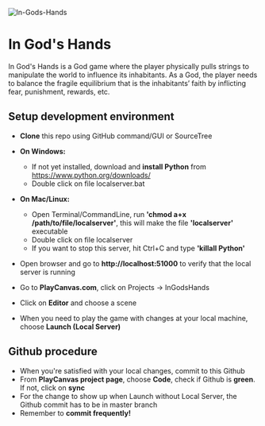 ![In-Gods-Hands](http://in-gods-hands.info/logo720x.jpg)
# In God's Hands
In God's Hands is a God game where the player physically pulls strings to manipulate the world to influence its inhabitants. As a God, the player needs to balance the fragile equilibrium that is the inhabitants’ faith by inflicting fear, punishment, rewards, etc.

## Setup development environment
* **Clone** this repo using GitHub command/GUI or SourceTree
* **On Windows:**
  * If not yet installed, download and **install Python** from https://www.python.org/downloads/
  * Double click on file localserver.bat
* **On Mac/Linux:**
  * Open Terminal/CommandLine, run **'chmod a+x /path/to/file/localserver'**, this will make the file **'localserver'** executable
  * Double click on file localserver
  * If you want to stop this server, hit Ctrl+C and type **'killall Python'**

* Open browser and go to **http://localhost:51000** to verify that the local server is running
* Go to **PlayCanvas.com**, click on Projects -> InGodsHands
* Click on **Editor** and choose a scene
* When you need to play the game with changes at your local machine, choose **Launch (Local Server)**

## Github procedure
* When you're satisfied with your local changes, commit to this Github
* From **PlayCanvas project page**, choose **Code**, check if Github is **green**. If not, click on **sync**
* For the change to show up when Launch without Local Server, the Github commit has to be in master branch
* Remember to **commit frequently!**
